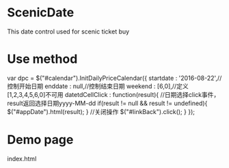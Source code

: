 # ScenicDate
This date control used for scenic ticket buy

# Use method
var dpc = $("#calendar").InitDailyPriceCalendar({
    startdate : '2016-08-22',//控制开始日期
    enddate : null,//控制结束日期
    weekend : [6,0],//定义[1,2,3,4,5,6,0]不可用
    datetdCellClick : function(result){
        //日期选择click事件，result返回选择日期yyyy-MM-dd
        if(result != null && result != undefined){
            $("#appDate").html(result);
        }
        //关闭操作
        $("#linkBack").click();
    }
});

# Demo page
index.html

